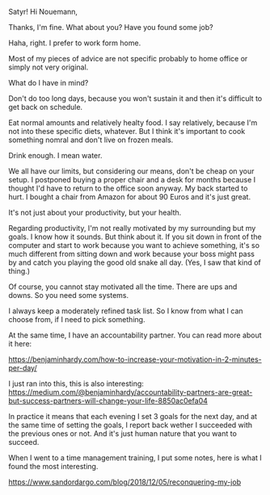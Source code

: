 Satyr!
Hi Nouemann,

Thanks, I'm fine. What about you? Have you found some job?

Haha, right. I prefer to work form home.

Most of my pieces of advice are not specific probably to home office or simply not very original.

What do I have in mind?

Don't do too long days, because you won't sustain it and then it's difficult to get back on schedule.

Eat normal amounts and relatively healty food. I say relatively, because I'm not into these specific diets, whatever. But I think it's important to cook something nomral and don't live on frozen meals.

Drink enough. I mean water.

We all have our limits, but considering our means, don't be cheap on your setup. I postponed buying a proper chair and a desk for months because I thought I'd have to return to the office soon anyway. My back started to hurt. I bought a chair from Amazon for about 90 Euros and it's just great.

It's not just about your productivity, but your health.

Regarding productivity, I'm not really motivated by my surrounding but my goals. I know how it sounds. But think about it. If you sit down in front of the computer and start to work because you want to achieve something, it's so much different from sitting down and work because your boss might pass by and catch you playing the good old snake all day. (Yes, I saw that kind of thing.)

Of course, you cannot stay motivated all the time. There are ups and downs. So you need some systems.

I always keep a moderately refined task list. So I know from what I can choose from, if I need to pick something.

At the same time, I have an accountability partner. You can read more about it here:

https://benjaminhardy.com/how-to-increase-your-motivation-in-2-minutes-per-day/

I just ran into this, this is also interesting:
https://medium.com/@benjaminhardy/accountability-partners-are-great-but-success-partners-will-change-your-life-8850ac0efa04


In practice it means that each evening I set 3 goals for the next day, and at the same time of setting the goals, I report back wether I succeeded with the previous ones or not. And it's just human nature that you want to succeed.

When I went to a time management training, I put some notes, here is what I found the most interesting.

https://www.sandordargo.com/blog/2018/12/05/reconquering-my-job
